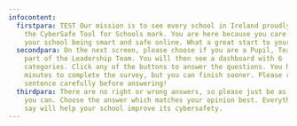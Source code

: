 ```yaml
---
infocontent:
  firstpara: TEST Our mission is to see every school in Ireland proudly displaying
    the CyberSafe Tool for Schools mark. You are here because you care about
    your school being smart and safe online. What a great start to your journey!
  secondpara: On the next screen, please choose if you are a Pupil, Teacher or
    part of the Leadership Team. You will then see a dashboard with 6
    categories. Click any of the buttons to answer the questions. You have 15
    minutes to complete the survey, but you can finish sooner. Please read each
    sentence carefully before answering!
  thirdpara: There are no right or wrong answers, so please just be as honest as
    you can. Choose the answer which matches your opinion best. Everything you
    say will help your school improve its cybersafety.
---
```

